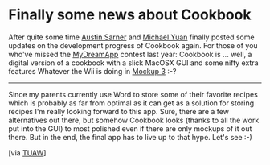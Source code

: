 # Finally some news about Cookbook

After quite some time [Austin Sarner](http://mydreamapp.com/news/post/377/) and [Michael Yuan](http://mydreamapp.com/contestants/view/michaelyuan/blog/post/378/) finally posted some updates on the development progress of Cookbook again. For those of you who've missed the [MyDreamApp](http://mydreamapp.com) contest last year: Cookbook is ... well, a digital version of a cookbook with a slick MacOSX GUI and some nifty extra features Whatever the Wii is doing in [Mockup 3](http://mydreamapp.com/img/posts/cookbook/mockup3.png) :-?



-------------------------------



Since my parents currently use Word to store some of their favorite recipes which is probably as far from optimal as it can get as a solution for storing recipes I'm really looking forward to this app. Sure, there are a few alternatives out there, but somehow Cookbook looks (thanks to all the work put into the GUI) to most polished even if there are only mockups of it out there. But in the end, the final app has to live up to that hype. Let's see :-)

[via [TUAW](http://feeds.tuaw.com/~r/weblogsinc/tuaw/~3/78008635/)]